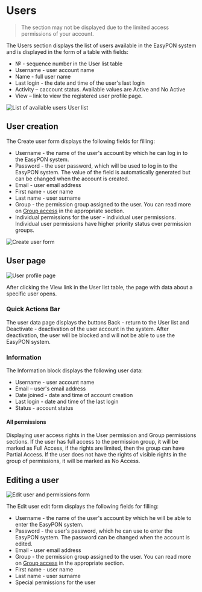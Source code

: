 # Users

> The section may not be displayed due to the limited access permissions of your account.

The Users section displays the list of users available in the EasyPON system and is displayed in the form of a table with fields:

* № - sequence number in the User list table
* Username - user account name
* Name - full user name
* Last login - the date and time of the user's last login
* Activity – сaccount status. Available values are Active and No Active
* View – link to view the registered user profile page.

![List of available users User list](../.gitbook/assets/hKk5AYTWQHspaMT9YVcIq\_image.png)

## User creation

The Create user form displays the following fields for filling:

* Username - the name of the user's account by which he can log in to the EasyPON system.
* Password - the user password, which will be used to log in to the EasyPON system. The value of the field is automatically generated but can be changed when the account is created.
* Email - user email address
* First name - user name
* Last name - user surname
* Group - the permission group assigned to the user. You can read more on [Group access](https://app.archbee.com/docs/TzlFsLikA7TqxqriFHwd8/Im7vwaMN7zMOZSwvWoA5y) in the appropriate section.
* Individual permissions for the user - individual user permissions. Individual user permissions have higher priority status over permission groups.

![Create user form](../.gitbook/assets/9iCIyhtazJMDclE2\_K18e\_image.png)

## User page

![User profile page](../.gitbook/assets/3PIPCww-r\_UfHC6FVvq7W\_image.png)

After clicking the View link in the User list table, the page with data about a specific user opens.

### Quick Actions Bar

The user data page displays the buttons Back - return to the User list and Deactivate - deactivation of the user account in the system. After deactivation, the user will be blocked and will not be able to use the EasyPON system.

### Information

The Information block displays the following user data:

* Username - user account name
* Email – user's email address
* Date joined - date and time of account creation
* Last login - date and time of the last login
* Status - account status

#### All permissions

Displaying user access rights in the User permission and Group permissions sections. If the user has full access to the permission group, it will be marked as Full Access, if the rights are limited, then the group can have Partial Access. If the user does not have the rights of visible rights in the group of permissions, it will be marked as No Access.

## Editing a user

![Edit user and permissions form](../.gitbook/assets/gH9gNPZfNIsFEQqzkr0Hw\_image.png)

The Edit user edit form displays the following fields for filling:

* Username - the name of the user's account by which he will be able to enter the EasyPON system.
* Password - the user's password, which he can use to enter the EasyPON system. The password can be changed when the account is edited.
* Email - user email address
* Group - the permission group assigned to the user. You can read more on [Group access](https://app.archbee.com/docs/TzlFsLikA7TqxqriFHwd8/Im7vwaMN7zMOZSwvWoA5y) in the appropriate section.
* First name - user name
* Last name - user surname
* Special permissions for the user
